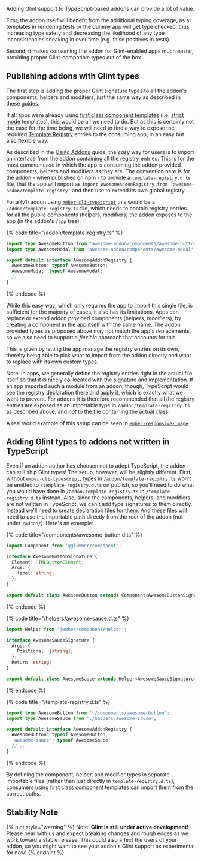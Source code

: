 Adding Glint support to TypeScript-based addons can provide a lot of value.

First, the addon itself will benefit from the additional typing coverage, as all templates in rendering tests or the dummy app will get type checked, thus increasing type safety and decreasing the likelihood of any type inconsistencies sneaking in over time (e.g. false positives in tests).

Second, it makes consuming the addon for Glint-enabled apps much easier, providing proper Glint-compatible types out of the box.

## Publishing addons with Glint types

The first step is adding the proper Glint signature types to all the addon's components, helpers and modifiers, just the same way as described in these guides.

If all apps were already using [first class component templates] (i.e. [strict mode] templates), this would be all we need to do. But as this is certainly not the case for the time being, we will need to find a way to expose the required [Template Registry] entries to the consuming app, in an easy but also flexible way.

As described in the [Using Addons] guide, the _easy_ way for users is to import an interface from the addon containing all the registry entries. This is for the most common case in which the app is consuming the addon provided components, helpers and modifiers as they are. The convention here is for the addon - when published on npm - to provide a `template-registry.d.ts` file, that the app will import as `import AwesomeAddonRegistry from 'awesome-addon/template-registry'` and then use to extend its own global registry.

For a (v1) addon using [`ember-cli-typescript`][ect] this would be a `/addon/template-registry.ts` file, which needs to contain registry entries for all the public components (helpers, modifiers) the addon exposes to the app (in the addon's `/app` tree):

{% code title="/addon/template-registry.ts" %}

```typescript
import type AwesomeButton from 'awesome-addon/components/awesome-button';
import type AwesomeModal from 'awesome-addon/components/awesome-modal';

export default interface AwesomeAddonRegistry {
  AwesomeButton: typeof AwesomeButton;
  AwesomeModal: typeof AwesomeModal;
  // ...
}
```

{% endcode %}

While this easy way, which only requires the app to import this single file, is sufficient for the majority of cases, it also has its limitations. Apps can replace or extend addon provided components (helpers, modifiers), by creating a component in the app itself with the same name. The addon provided types as proposed above may not match the app's replacements, so we also need to support a _flexible_ approach that accounts for this.

This is given by letting the app manage the registry entries on its own, thereby being able to pick what to import from the addon directly and what to replace with its own custom types.

Note: in apps, we generally define the registry entries right in the actual file itself so that it is nicely co-located with the signature and implementation. If an app imported such a module from an addon, though, TypeScript would see the registry declaration there and apply it, which is exactly what we want to prevent. For addons it is therefore recommended that all the registry entries are exposed as an importable type in `/addon/template-registry.ts` as described above, and _not_ to the file containing the actual class!

A real world example of this setup can be seen in [`ember-responsive-image`][eri]

## Adding Glint types to addons not written in TypeScript

Even if an addon author has choosen not to adopt TypeScript, the addon can still ship Glint types! The setup, however, will be slightly different. First, without [`ember-cli-typescript`][ect], types in `/addon/template-registry.ts` won't be emitted to `/template-registry.d.ts` on publish, so you'll need to do what you would have done in `/addon/template-registry.ts` in `/template-registry.d.ts` instead. Also, since the components, helpers, and modifiers are not written in TypeScript, we can't add type signatures to them directly. Instead we'll need to create declaration files for them. And these files will need to use the importable path directly from the root of the addon (not under `/addon/`). Here's an example:

{% code title="/components/awesome-button.d.ts" %}

```typescript
import Component from '@glimmer/component';

interface AwesomeButtonSignature {
  Element: HTMLButtonElement;
  Args: {
    label: string;
  };
}

export default class AwesomeButton extends Component<AwesomeButtonSignature> {}
```

{% endcode %}

{% code title="/helpers/awesome-sauce.d.ts" %}

```typescript
import Helper from '@ember/component/helper';

interface AwesomeSauceSignature {
  Args: {
    Positional: [string];
  };
  Return: string;
}

export default class AwesomeSauce extends Helper<AwesomeSauceSignature> {}
```

{% endcode %}

{% code title="/template-registry.d.ts" %}

```typescript
import type AwesomeButton from './components/awesome-button';
import type AwesomeSauce from './helpers/awesome-sauce';

export default interface AwesomeAddonRegistry {
  AwesomeButton: typeof AwesomeButton;
  'awesome-sauce': typeof AwesomeSauce;
  // ...
}
```

{% endcode %}

By defining the component, helper, and modifier types in separate importable files (rather than just directly in `template-registry.d.ts`), consumers using [first class component templates] can import them from the correct paths.

## Stability Note

{% hint style="warning" %}
Note: **Glint is still under active development!** Please bear with us and expect breaking changes and rough edges as we work toward a stable release. This could also affect the users of your addon, so you might want to see your addon's Glint support as experimental for now!
{% endhint %}

[strict mode]: http://emberjs.github.io/rfcs/0496-handlebars-strict-mode.html
[first class component templates]: http://emberjs.github.io/rfcs/0779-first-class-component-templates.html
[template registry]: template-registry.md
[using addons]: using-addons.md
[ect]: https://github.com/typed-ember/ember-cli-typescript
[eri]: https://github.com/kaliber5/ember-responsive-image
